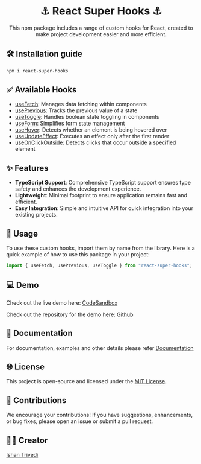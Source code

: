 <div align="center">
    <h1> ⚓ React Super Hooks ⚓ </h1>
    <p>This npm package includes a range of custom hooks for React, created to make project development easier and more efficient.</p>
</div>

## 🛠️ Installation guide

```bash
npm i react-super-hooks
```

## ✅ Available Hooks

- [useFetch](https://github.com/ishantrivedi25/react-super-hooks/tree/master/docs#usefetch): Manages data fetching within components
- [usePrevious](https://github.com/ishantrivedi25/react-super-hooks/tree/master/docs#useprevious): Tracks the previous value of a state
- [useToggle](https://github.com/ishantrivedi25/react-super-hooks/tree/master/docs#usetoggle): Handles boolean state toggling in components
- [useForm](https://github.com/ishantrivedi25/react-super-hooks/tree/master/docs#useform): Simplifies form state management
- [useHover](https://github.com/ishantrivedi25/react-super-hooks/tree/master/docs#usehover): Detects whether an element is being hovered over
- [useUpdateEffect](https://github.com/ishantrivedi25/react-super-hooks/tree/master/docs#useupdateeffect): Executes an effect only after the first render
- [useOnClickOutside](https://github.com/ishantrivedi25/react-super-hooks/tree/master/docs#useonclickoutside): Detects clicks that occur outside a specified element

## ✨ Features

- **TypeScript Support**: Comprehensive TypeScript support ensures type safety and enhances the development experience.
- **Lightweight**: Minimal footprint to ensure application remains fast and efficient.
- **Easy Integration**: Simple and intuitive API for quick integration into your existing projects.

## 🚀 Usage

To use these custom hooks, import them by name from the library. Here is a quick example of how to use this package in your project:

```typescript
import { useFetch, usePrevious, useToggle } from "react-super-hooks";
```

## 💻 Demo

Check out the live demo here: [CodeSandbox](https://codesandbox.io/p/github/ishantrivedi25/react-super-hooks-demo/master)

Check out the repository for the demo here: [Github](https://github.com/ishantrivedi25/react-super-hooks-demo)

## 📄 Documentation

For documentation, examples and other details please refer [Documentation](https://github.com/ishantrivedi25/react-super-hooks/tree/master/docs)

## 🌐 License

This project is open-source and licensed under the [MIT License](LICENSE).

## 🤝 Contributions

We encourage your contributions! If you have suggestions, enhancements, or bug fixes, please open an issue or submit a pull request.

## ✍🏻 Creator

[Ishan Trivedi](https://ishantrivedi25.github.io/)
